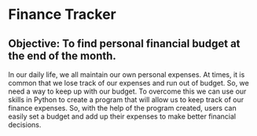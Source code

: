 # Finance Tracker

## Objective: To find personal financial budget at the end of the month.

In our daily life, we all maintain our own personal expenses. At times, it is common that we lose track of our expenses and run out of budget. So, we need a way to keep up with our budget. To overcome this we can use our skills in Python to create a program that will allow us to keep track of our finance expenses. So, with the help of the program created, users can easily set a budget and add up their expenses to make better financial decisions.

